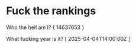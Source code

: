 # Fuck the rankings

Who the hell am I?
{ 14637653 }

What fucking year is it?
[ 2025-04-04T14:00:00Z ]
